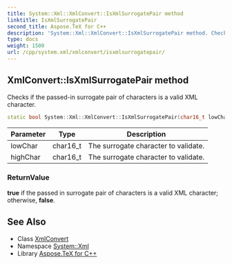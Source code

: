 ```yaml
---
title: System::Xml::XmlConvert::IsXmlSurrogatePair method
linktitle: IsXmlSurrogatePair
second_title: Aspose.TeX for C++
description: 'System::Xml::XmlConvert::IsXmlSurrogatePair method. Checks if the passed-in surrogate pair of characters is a valid XML character in C++.'
type: docs
weight: 1500
url: /cpp/system.xml/xmlconvert/isxmlsurrogatepair/
---
```

## XmlConvert::IsXmlSurrogatePair method


Checks if the passed-in surrogate pair of characters is a valid XML character.

```cpp
static bool System::Xml::XmlConvert::IsXmlSurrogatePair(char16_t lowChar, char16_t highChar)
```


| Parameter | Type | Description |
| --- | --- | --- |
| lowChar | char16_t | The surrogate character to validate. |
| highChar | char16_t | The surrogate character to validate. |

### ReturnValue

**true** if the passed in surrogate pair of characters is a valid XML character; otherwise, **false**.

## See Also

* Class [XmlConvert](../)
* Namespace [System::Xml](../../)
* Library [Aspose.TeX for C++](../../../)
